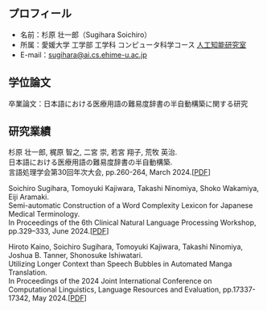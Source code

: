 ## プロフィール
- 名前：杉原 壮一郎（Sugihara Soichiro）
- 所属：愛媛大学 工学部 工学科 コンピュータ科学コース [人工知能研究室](https://sites.google.com/view/ehime-nlp/)
- E-mail：sugihara@ai.cs.ehime-u.ac.jp

## 学位論文
卒業論文：日本語における医療用語の難易度辞書の半自動構築に関する研究

## 研究業績
杉原 壮一郎, 梶原 智之, 二宮 崇, 若宮 翔子, 荒牧 英治. <br>
  日本語における医療用語の難易度辞書の半自動構築. <br>
  言語処理学会第30回年次大会, pp.260-264, March 2024.[[PDF](https://www.anlp.jp/proceedings/annual_meeting/2024/pdf_dir/P1-22.pdf)]

Soichiro Sugihara, Tomoyuki Kajiwara, Takashi Ninomiya, Shoko Wakamiya, Eiji Aramaki. <br>
  Semi-automatic Construction of a Word Complexity Lexicon for Japanese Medical Terminology. <br>
  In Proceedings of the 6th Clinical Natural Language Processing Workshop, pp.329–333, June 2024.[[PDF](https://aclanthology.org/2024.clinicalnlp-1.29.pdf)]

Hiroto Kaino, Soichiro Sugihara, Tomoyuki Kajiwara, Takashi Ninomiya, Joshua B. Tanner, Shonosuke Ishiwatari. <br>
  Utilizing Longer Context than Speech Bubbles in Automated Manga Translation. <br>
 In Proceedings of the 2024 Joint International Conference on Computational Linguistics, Language Resources and Evaluation, pp.17337-17342, May 2024.[[PDF](https://aclanthology.org/2024.lrec-main.1505.pdf)]

<!--
**SugiSou10/SugiSou10** is a ✨ _special_ ✨ repository because its `README.md` (this file) appears on your GitHub profile.

Here are some ideas to get you started:

- 🔭 I’m currently working on ...
- 🌱 I’m currently learning ...
- 👯 I’m looking to collaborate on ...
- 🤔 I’m looking for help with ...
- 💬 Ask me about ...
- 📫 How to reach me: ...
- 😄 Pronouns: ...
- ⚡ Fun fact: ...
-->
